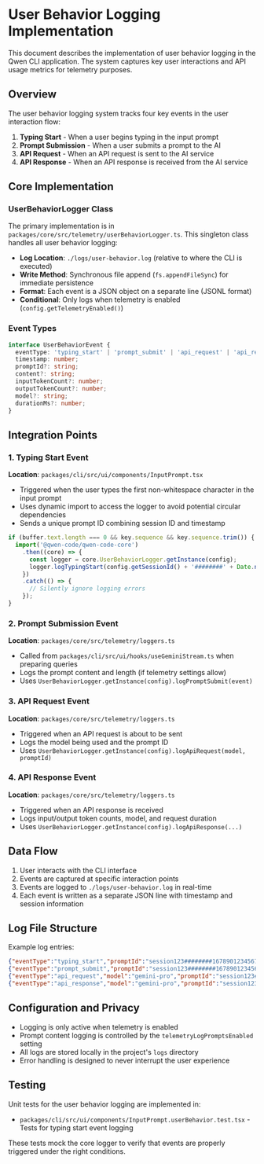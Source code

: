 # User Behavior Logging Implementation

This document describes the implementation of user behavior logging in the Qwen CLI application. The system captures key user interactions and API usage metrics for telemetry purposes.

## Overview

The user behavior logging system tracks four key events in the user interaction flow:
1. **Typing Start** - When a user begins typing in the input prompt
2. **Prompt Submission** - When a user submits a prompt to the AI
3. **API Request** - When an API request is sent to the AI service
4. **API Response** - When an API response is received from the AI service

## Core Implementation

### UserBehaviorLogger Class

The primary implementation is in `packages/core/src/telemetry/userBehaviorLogger.ts`. This singleton class handles all user behavior logging:

- **Log Location**: `./logs/user-behavior.log` (relative to where the CLI is executed)
- **Write Method**: Synchronous file append (`fs.appendFileSync`) for immediate persistence
- **Format**: Each event is a JSON object on a separate line (JSONL format)
- **Conditional**: Only logs when telemetry is enabled (`config.getTelemetryEnabled()`)

### Event Types

```typescript
interface UserBehaviorEvent {
  eventType: 'typing_start' | 'prompt_submit' | 'api_request' | 'api_response';
  timestamp: number;
  promptId?: string;
  content?: string;
  inputTokenCount?: number;
  outputTokenCount?: number;
  model?: string;
  durationMs?: number;
}
```

## Integration Points

### 1. Typing Start Event

**Location**: `packages/cli/src/ui/components/InputPrompt.tsx`

- Triggered when the user types the first non-whitespace character in the input prompt
- Uses dynamic import to access the logger to avoid potential circular dependencies
- Sends a unique prompt ID combining session ID and timestamp

```typescript
if (buffer.text.length === 0 && key.sequence && key.sequence.trim()) {
  import('@qwen-code/qwen-code-core')
    .then((core) => {
      const logger = core.UserBehaviorLogger.getInstance(config);
      logger.logTypingStart(config.getSessionId() + '########' + Date.now());
    })
    .catch(() => {
      // Silently ignore logging errors
    });
}
```

### 2. Prompt Submission Event

**Location**: `packages/core/src/telemetry/loggers.ts`

- Called from `packages/cli/src/ui/hooks/useGeminiStream.ts` when preparing queries
- Logs the prompt content and length (if telemetry settings allow)
- Uses `UserBehaviorLogger.getInstance(config).logPromptSubmit(event)`

### 3. API Request Event

**Location**: `packages/core/src/telemetry/loggers.ts`

- Triggered when an API request is about to be sent
- Logs the model being used and the prompt ID
- Uses `UserBehaviorLogger.getInstance(config).logApiRequest(model, promptId)`

### 4. API Response Event

**Location**: `packages/core/src/telemetry/loggers.ts`

- Triggered when an API response is received
- Logs input/output token counts, model, and request duration
- Uses `UserBehaviorLogger.getInstance(config).logApiResponse(...)`

## Data Flow

1. User interacts with the CLI interface
2. Events are captured at specific interaction points
3. Events are logged to `./logs/user-behavior.log` in real-time
4. Each event is written as a separate JSON line with timestamp and session information

## Log File Structure

Example log entries:

```json
{"eventType":"typing_start","promptId":"session123########1678901234567","sessionId":"session123","timestamp":"2023-03-15T10:20:34.567Z"}
{"eventType":"prompt_submit","promptId":"session123########1678901234567","content":"What is the weather today?","inputTokenCount":10,"sessionId":"session123","timestamp":"2023-03-15T10:20:35.123Z"}
{"eventType":"api_request","model":"gemini-pro","promptId":"session123########1678901234567","sessionId":"session123","timestamp":"2023-03-15T10:20:35.456Z"}
{"eventType":"api_response","model":"gemini-pro","promptId":"session123########1678901234567","inputTokenCount":10,"outputTokenCount":50,"durationMs":1234,"sessionId":"session123","timestamp":"2023-03-15T10:20:36.690Z"}
```

## Configuration and Privacy

- Logging is only active when telemetry is enabled
- Prompt content logging is controlled by the `telemetryLogPromptsEnabled` setting
- All logs are stored locally in the project's `logs` directory
- Error handling is designed to never interrupt the user experience

## Testing

Unit tests for the user behavior logging are implemented in:
- `packages/cli/src/ui/components/InputPrompt.userBehavior.test.tsx` - Tests for typing start event logging

These tests mock the core logger to verify that events are properly triggered under the right conditions.